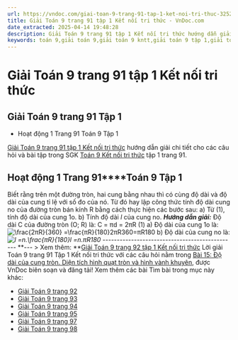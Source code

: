 ```yaml
---
url: https://vndoc.com/giai-toan-9-trang-91-tap-1-ket-noi-tri-thuc-325266
title: Giải Toán 9 trang 91 tập 1 Kết nối tri thức - VnDoc.com
date_extracted: 2025-04-14 19:48:28
description: Giải Toán 9 trang 91 tập 1 Kết nối tri thức hướng dẫn giải chi tiết các câu hỏi và bài tập trong SGK Toán 9 Kết nối tri thức tập 1.
keywords: toán 9,giải toán 9,giải toán 9 kntt,giải toán 9 tập 1,giải toán 9 kết nối tri thức,toán 9 kết nối tri thức tập 1,Toán 9 Kết nối tri thức Bài 15,giải Toán 9 Kết nối tri thức Bài 15,Bài 15 Độ dài của cung tròn Diện tích hình quạt tròn và hình vành khuyên,toán 9 kết nối tri thức tập 1 trang 92,toán 9 kết nối tri thức trang 93,toán 9 kết nối tri thức tập 1 trang 94,toán 9 kết nối tri thức tập 1 trang 95,toán 9 trang 91,giải toán 9 trang 91,toán 9 trang 91 kết nối,giải toán 9 trang 91 kết nối
---
```


# Giải Toán 9 trang 91 tập 1 Kết nối tri thức
## Giải Toán 9 trang 91 Tập 1
  * Hoạt động 1 Trang 91 Toán 9 Tập 1

[Giải Toán 9 trang 91 tập 1 Kết nối tri thức](<https://vndoc.com/giai-toan-9-trang-91-tap-1-ket-noi-tri-thuc-325266>) hướng dẫn giải chi tiết cho các câu hỏi và bài tập trong SGK [Toán 9 Kết nối tri thức](<https://vndoc.com/toan-9-ket-noi-tri-thuc>) tập 1 trang 91.
## **Hoạt động 1 Trang 91****Toán 9 Tập 1**
Biết rằng trên một đường tròn, hai cung bằng nhau thì có cùng độ dài và độ dài của cung tỉ lệ với số đo của nó. Từ đó hay lập công thức tính độ dài cung no của đường tròn bán kính R bằng cách thực hiện các bước sau:
a\) Từ \(1\), tính độ dài của cung 1o.
b\) Tính độ dài _l_ của cung no.
_**Hướng dẫn giải:**_
Độ dài C của đường tròn \(O; R\) là: C = πd = 2πR \(1\)
a\) Độ dài của cung 1o là: ![\\frac{2πR}{360} =\\frac{πR}{180}](https://i.vdoc.vn/data/image/blank.png)2πR360=πR180
b\) Độ dài của cung no là: _![l =n.\\frac{πR}{180}](https://i.vdoc.vn/data/image/blank.png)l =n.πR180_
\-----------------------------------------------
**\--- > Xem thêm: **[Giải Toán 9 trang 92 tập 1 Kết nối tri thức](<https://vndoc.com/giai-toan-9-trang-92-tap-1-ket-noi-tri-thuc-325267>)
Lời giải Toán 9 trang 91 Tập 1 Kết nối tri thức với các câu hỏi nằm trong [Bài 15: Độ dài của cung tròn. Diện tích hình quạt tròn và hình vành khuyên](<https://vndoc.com/toan-9-ket-noi-tri-thuc-bai-15-do-dai-cua-cung-tron-dien-tich-hinh-quat-tron-va-hinh-vanh-khuyen-320987>), được VnDoc biên soạn và đăng tải\!
Xem thêm các bài Tìm bài trong mục này khác:
  * [Giải Toán 9 trang 92](</giai-toan-9-trang-92-tap-1-ket-noi-tri-thuc-325267>)
  * [Giải Toán 9 trang 93](</giai-toan-9-trang-93-tap-1-ket-noi-tri-thuc-325268>)
  * [Giải Toán 9 trang 94](</giai-toan-9-trang-94-tap-1-ket-noi-tri-thuc-325274>)
  * [Giải Toán 9 trang 95](</giai-toan-9-trang-95-tap-1-ket-noi-tri-thuc-325275>)
  * [Giải Toán 9 trang 97](</giai-toan-9-trang-97-tap-1-ket-noi-tri-thuc-325287>)
  * [Giải Toán 9 trang 98](</giai-toan-9-trang-98-tap-1-ket-noi-tri-thuc-325299>)

